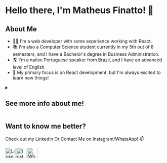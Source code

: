 <h1>Hello there, I'm Matheus Finatto! 👋</h2>



<h2>About Me</h2>
<ul>
    <li>
        👨‍💻 I'm a web developer with some experience working with React.
    </li>
    <li>
        📚 I'm also a Computer Science student currently in my 5th out of 8 semesters, and I have a Bachelor's degree in
        Business Administration.
    </li>
    <li>
        🌎 I'm a native Portuguese speaker from Brazil, and I have an advanced level of English.
    </li>
    <li>
        🚀 My primary focus is on React development, but I'm always excited to learn new things!
    </li>
</ul>

<details>
    <summary><h2>See more info about me!</h2></summary>

<h2>Some Of My Personal Projects 🛠️</h2>
<ul>
    <li>
        <a href = 'https://github.com/MatheusFinatto/movies-library'>Matheus Finatto's Movies Library</a> - a React app that utilizes the
        TMDB API to display information about movies, allowing users to search and
        browse for their favorite movies. <br />
    </li>
    <li>
        <a href = 'https://github.com/MatheusFinatto/tde2-web'>Bootstrap Website Design</a> - a responsive website design using only
        HTML and CSS features. This project was made for college classes and
        demonstrates the use of a grid system, including a sidebar. <br />
    </li>
    <li>
        <a href = 'https://github.com/MatheusFinatto/projeto-entregador-5'>IGDB based Games Library</a> - This is a Flask app that utilizes the IGDB API to display information about games. This project is one of my best non-professional works, but not everything was made by me, since I collaborated with three other students for this college project. I'm particularly proud of my contribution to the "best games" section of the website, witch I developed entirely by my own.<br />
 <b>If you had to choose just one project to see, I would highly recommend this one, since it's the most complete of them.</b>
        <br>
    </li>
</ul>
<h2>Some Of My Favorite Technologies 💻 </h2>
    <table>
<thead>
<tr>
<th>Type of tech</th>
<th>Techs</th>
</tr>
</thead>
<tbody>
<tr>
<td><strong>Languages</strong></td>
<td>
 <img alt="TS" src ='https://img.shields.io/badge/TypeScript-007ACC?style=for-the-badge&logo=typescript&logoColor=white'>
<img alt="JS" src ='https://img.shields.io/badge/JavaScript-F7DF1E?style=for-the-badge&logo=javascript&logoColor=black'>
<img alt="HTML" src ='https://img.shields.io/badge/HTML5-E34F26?style=for-the-badge&logo=html5&logoColor=white'>
<img alt="CSS" src ='https://img.shields.io/badge/CSS3-1572B6?style=for-the-badge&logo=css3&logoColor=white'>
<img alt="Python" src ='https://img.shields.io/badge/Python-3776AB?style=for-the-badge&logo=python&logoColor=white'>   
 </td>
</tr>
<tr>
<td><strong>Front-End</strong></td>
<td>
<img alt="React" src ='https://img.shields.io/badge/React-20232A?style=for-the-badge&logo=react&logoColor=61DAFB'>
<img alt="Apollo" src ='https://img.shields.io/badge/Apollo%20GraphQL-311C87?&style=for-the-badge&logo=Apollo%20GraphQL&logoColor=white'>
<img alt="GraphQL" src ='https://img.shields.io/badge/GraphQl-E10098?style=for-the-badge&logo=graphql&logoColor=white'>
<img alt="Ant Design" src ='https://img.shields.io/badge/Ant%20Design-1890FF?style=for-the-badge&logo=antdesign&logoColor=white1'>
 </td>
</tr>    
<tr>
<td><strong>Back-End</strong></td>
<td>
<img alt="Nodejs" src="https://img.shields.io/badge/Node.js-43853D?style=for-the-badge&logo=node.js&logoColor=white"></a>
<img alt="Express" src="https://img.shields.io/badge/Express.js-000000?style=for-the-badge&logo=express&logoColor=white"></a>
<img alt="Flask" src ='https://img.shields.io/badge/Flask-000000?style=for-the-badge&logo=flask&logoColor=white'>
 </td>
</tr>   
<tr>
<td><strong>Databases</strong></td>
<td>
<img alt="MySQL" src ='https://img.shields.io/badge/MySQL-00000F?style=for-the-badge&logo=mysql&logoColor=white'>
<img alt="SQLite" src ='https://img.shields.io/badge/SQLite-07405E?style=for-the-badge&logo=sqlite&logoColor=white'>
 </td>
</tr>  
<tr>
<td><strong>Source Control</strong></td>
<td>
<img alt="Git" src ='https://img.shields.io/badge/GIT-E44C30?style=for-the-badge&logo=git&logoColor=white'>
<img alt="Git" src ='https://img.shields.io/badge/GitHub-100000?style=for-the-badge&logo=github&logoColor=white'>
 </td>
</tr>  
        </table>
    
![Top Langs](https://github-readme-stats.vercel.app/api/top-langs/?username=MatheusFinatto&show_icons=true&theme=midnight-purple&layout=compact&count_private=true)
<h2>My Areas of Interest 🌟 </h2>
<ul>
    <li>
        Front-end development, Back-end development: As a web developer, these are
        the areas I'm most interested in. <br />
    </li>
    <li>
        Machine learning, Artificial Intelligence: Learning machines intrigue me. I
        love the concept of evolving intelligence. <br />
    </li>
    <li>
        Networks: I really enjoy the complexity of how networks work and it makes me
        wonder how complex it was to create all of it. <br />
    </li>
</ul>
<h2>My Professional Goals 🏆 </h2>
<ul>
    <li>Continuously improve my skills in React and other front-end frameworks and technologies</li>
    <li>Learn more about back-end development to become a full-stack developer</li>
    <li>Work on projects that make a positive impact on society</li>
</ul>

<h2>Work experience 👔 </h2>

<table>
<thead>
<tr>
<th>Job Position</th>
<th>Company</th>
<th>Field</th>
<th>Work Period</th>
</tr>
</thead>
<tbody>
<tr>
<td><strong>Web Developer</strong></td>
<td><strong>Wonder Sistemas</strong></td>
<td><strong>Front-End With React</strong></td>
<td><strong>2022-10 — until now</strong></td>
</tr>
</tbody>
</table>

<h2>My Hobbies 🎸 </h2>
<ul>
    <li>Playing guitar</li>
    <li>Watching movies</li>
    <li>Playing games</li>
</ul>
    
    
</details>

<h2>Want to know me better?</h2>
<p>Check out my LinkedIn Or Contact Me on Instagram/WhatsApp! 📫 </p>
<a href="https://www.linkedin.com/in/matheusfinatto" rel="nofollow">
    <img height="32" align="left" alt="LinkedIn" src="https://github.com/gauravghongde/social-icons/blob/master/SVG/Color/LinkedIN.svg" style="max-width: 100%;">
</a>
<a href="https://www.instagram.com/matheusfinatto" rel="nofollow">
    <img height="32" align="left" alt="Instagram" src="https://github.com/gauravghongde/social-icons/blob/master/SVG/Color/Instagram.svg" style="max-width: 100%;">
</a>
<a href="https://www.wa.link/teaojq" rel="nofollow">
    <img height="32" align="left" alt="WhatsApp" src="https://github.com/gauravghongde/social-icons/blob/master/SVG/Color/WhatsApp.svg" style="max-width: 100%;">
</a>
